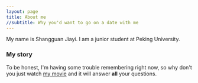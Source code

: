 ```yaml
---
layout: page
title: About me
//subtitle: Why you'd want to go on a date with me
---
```


My name is Shangguan Jiayi. I am a junior student at Peking University.
### My story

To be honest, I'm having some trouble remembering right now, so why don't you just watch [my movie](https://en.wikipedia.org/wiki/The_Princess_Bride_%28film%29) and it will answer **all** your questions.
